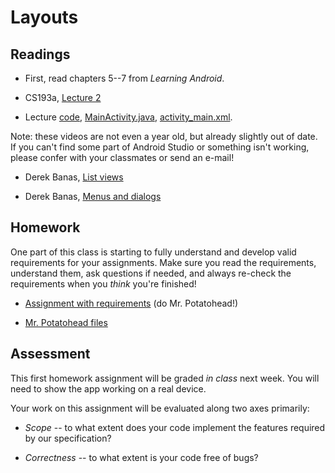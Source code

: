 # Layouts



## Readings

* First, read chapters 5--7 from *Learning Android*.

* CS193a, [Lecture 2](http://web.stanford.edu/class/cs193a/lectures/02-layout-gui.pdf)

* Lecture [code](http://web.stanford.edu/class/cs193a/lectures/02-layout-gui.pdf), [MainActivity.java](http://web.stanford.edu/class/cs193a/lectures/02/MainActivity.java), [activity_main.xml](http://web.stanford.edu/class/cs193a/lectures/02/activity_main.xml).

Note: these videos are not even a year old, but already slightly out of date. If you can't find some part of Android Studio or something isn't working, please confer with your classmates or send an e-mail!

* Derek Banas, [List views](https://www.youtube.com/watch?v=kmsB_P2xbus&index=4&list=PLGLfVvz_LVvSPjWpLPFEfOCbezi6vATIh)

* Derek Banas, [Menus and dialogs](https://www.youtube.com/watch?v=cioMt6Rv6yk&index=6&list=PLGLfVvz_LVvSPjWpLPFEfOCbezi6vATIh)

## Homework

One part of this class is starting to fully understand and develop valid requirements for your assignments. Make sure you read the requirements, understand them, ask questions if needed, and always re-check the requirements when you *think* you're finished!

* [Assignment with requirements](http://web.stanford.edu/class/cs193a/homework/hw2-spec.pdf) (do Mr. Potatohead!)

* [Mr. Potatohead files](http://web.stanford.edu/class/cs193a/homework/mr-potato-head-images.zip)

## Assessment

This first homework assignment will be graded *in class* next week. You will need to show the app working on a real device.

Your work on this assignment will be evaluated along two axes primarily:

* *Scope* -- to what extent does your code implement the features required by our specification?

* *Correctness* -- to what extent is your code free of bugs?
